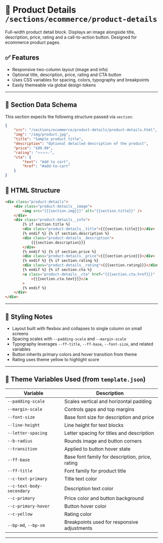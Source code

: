 # 📂 Product Details `/sections/ecommerce/product-details`

Full-width product detail block. Displays an image alongside title, description, price, rating and a call-to-action button. Designed for ecommerce product pages.

## ✅ Features

-   Responsive two-column layout (image and info)
-   Optional title, description, price, rating and CTA button
-   Uses CSS variables for spacing, colors, typography and breakpoints
-   Easily themeable via global design tokens

---

## 🧾 Section Data Schema

This section expects the following structure passed via `section`:

```json
{
	"src": "/sections/ecommerce/product-details/product-details.html",
	"img": "/img/product.jpg",
	"title": "Sample product title",
	"description": "Optional detailed description of the product",
	"price": "$99.99",
	"rating": "⭐️⭐️⭐️⭐️☆",
	"cta": {
		"text": "Add to cart",
		"href": "#add-to-cart"
	}
}
```

## 🧱 HTML Structure

```html
<div class="product-details">
	<div class="product-details__image">
		<img src="{{{section.img}}}" alt="{{section.title}}" />
	</div>
	<div class="product-details__info">
		{% if section.title %}
		<div class="product-details__title">{{{section.title}}}</div>
		{% endif %} {% if section.description %}
		<div class="product-details__description">
			{{{section.description}}}
		</div>
		{% endif %} {% if section.price %}
		<div class="product-details__price">{{{section.price}}}</div>
		{% endif %} {% if section.rating %}
		<div class="product-details__rating">{{{section.rating}}}</div>
		{% endif %} {% if section.cta %}
		<a class="product-details__cta" href="{{{section.cta.href}}}"
			>{{{section.cta.text}}}</a
		>
		{% endif %}
	</div>
</div>
```

---

## 🎨 Styling Notes

-   Layout built with flexbox and collapses to single column on small screens
-   Spacing scales with `--padding-scale` and `--margin-scale`
-   Typography leverages `--ff-title`, `--ff-base`, `--font-size`, and related variables
-   Button inherits primary colors and hover transition from theme
-   Rating uses theme yellow to highlight score

---

## 🧩 Theme Variables Used (from `template.json`)

| Variable                  | Description                                     |
| ------------------------- | ----------------------------------------------- |
| `--padding-scale`         | Scales vertical and horizontal padding          |
| `--margin-scale`          | Controls gaps and top margins                   |
| `--font-size`             | Base font size for description and price        |
| `--line-height`           | Line height for text blocks                     |
| `--letter-spacing`        | Letter spacing for titles and description       |
| `--b-radius`              | Rounds image and button corners                 |
| `--transition`            | Applied to button hover state                   |
| `--ff-base`               | Base font family for description, price, rating |
| `--ff-title`              | Font family for product title                   |
| `--c-text-primary`        | Title text color                                |
| `--c-text-body-secondary` | Description text color                          |
| `--c-primary`             | Price color and button background               |
| `--c-primary-hover`       | Button hover color                              |
| `--c-yellow`              | Rating color                                    |
| `--bp-md`, `--bp-sm`      | Breakpoints used for responsive adjustments     |

---
